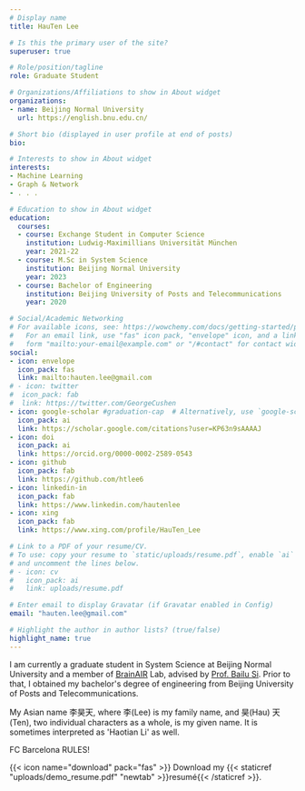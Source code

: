 ```yaml
---
# Display name
title: HauTen Lee

# Is this the primary user of the site?
superuser: true

# Role/position/tagline
role: Graduate Student

# Organizations/Affiliations to show in About widget
organizations:
- name: Beijing Normal University
  url: https://english.bnu.edu.cn/

# Short bio (displayed in user profile at end of posts)
bio: 

# Interests to show in About widget
interests:
- Machine Learning
- Graph & Network
- . . .

# Education to show in About widget
education:
  courses:
  - course: Exchange Student in Computer Science
    institution: Ludwig-Maximillians Universität München
    year: 2021-22
  - course: M.Sc in System Science
    institution: Beijing Normal University
    year: 2023 
  - course: Bachelor of Engineering
    institution: Beijing University of Posts and Telecommunications
    year: 2020

# Social/Academic Networking
# For available icons, see: https://wowchemy.com/docs/getting-started/page-builder/#icons
#   For an email link, use "fas" icon pack, "envelope" icon, and a link in the
#   form "mailto:your-email@example.com" or "/#contact" for contact widget.
social:
- icon: envelope
  icon_pack: fas
  link: mailto:hauten.lee@gmail.com
# - icon: twitter
#  icon_pack: fab
#  link: https://twitter.com/GeorgeCushen
- icon: google-scholar #graduation-cap  # Alternatively, use `google-scholar` icon from `ai` icon pack
  icon_pack: ai
  link: https://scholar.google.com/citations?user=KP63n9sAAAAJ
- icon: doi
  icon_pack: ai
  link: https://orcid.org/0000-0002-2589-0543
- icon: github
  icon_pack: fab
  link: https://github.com/htlee6
- icon: linkedin-in
  icon_pack: fab
  link: https://www.linkedin.com/hautenlee
- icon: xing
  icon_pack: fab
  link: https://www.xing.com/profile/HauTen_Lee

# Link to a PDF of your resume/CV.
# To use: copy your resume to `static/uploads/resume.pdf`, enable `ai` icons in `params.toml`, 
# and uncomment the lines below.
# - icon: cv
#   icon_pack: ai
#   link: uploads/resume.pdf

# Enter email to display Gravatar (if Gravatar enabled in Config)
email: "hauten.lee@gmail.com"

# Highlight the author in author lists? (true/false)
highlight_name: true
---
```


I am currently a graduate student in System Science at Beijing Normal University and a member of [BrainAIR](http://www.brainair.cn) Lab, advised by [Prof. Bailu Si](https://sss.bnu.edu.cn/tabid/143/ArticleID/462/frtid/144/Default.aspx). Prior to that, I obtained my bachelor's degree of engineering from Beijing University of Posts and Telecommunications.

My Asian name 李昊天, where 李(Lee) is my family name, and 昊(Hau) 天(Ten), two individual characters as a whole, is my given name. It is sometimes interpreted as 'Haotian Li' as well.

FC Barcelona RULES!

{{< icon name="download" pack="fas" >}} Download my {{< staticref "uploads/demo_resume.pdf" "newtab" >}}resumé{{< /staticref >}}.
